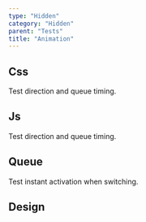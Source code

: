 ```yaml
---
type: "Hidden"
category: "Hidden"
parent: "Tests"
title: "Animation"
---
```


## Css

Test direction and queue timing.

<demo>
  <demoinline src="demos/components/toggle/animation-css-multiple">
  </demoinline>
  <demoinline src="demos/components/drop/animation-css-multiple">
  </demoinline>
  <demoinline src="demos/components/tooltip/animation-css-multiple">
  </demoinline>
</demo>

## Js

Test direction and queue timing.

<demo>
  <demoinline src="demos/components/toggle/animation-js-multiple">
  </demoinline>
  <demoinline src="demos/components/drop/animation-js-multiple">
  </demoinline>
  <demoinline src="demos/components/tooltip/animation-js-multiple">
  </demoinline>
</demo>

## Queue

Test instant activation when switching.

<demo>
  <demoinline src="demos/components/toggle/animation-multiple-noqueue">
  </demoinline>
  <demoinline src="demos/components/drop/animation-multiple-noqueue">
  </demoinline>
  <demoinline src="demos/components/tooltip/animation-multiple-noqueue">
  </demoinline>
</demo>

## Design

<demo>
  <demoinline src="demos/components/toggle/animation-design">
  </demoinline>
  <demoinline src="demos/components/overlay/animation-design">
  </demoinline>
  <demoinline src="demos/components/drop/animation-design">
  </demoinline>
  <demoinline src="demos/components/tooltip/animation-design">
  </demoinline>
</demo>
